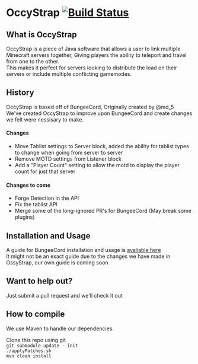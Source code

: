 OccyStrap [![Build Status](https://travis-ci.org/GoEnder/OccyStrap.png)](https://travis-ci.org/GoEnder/OccyStrap)
===========


What is OccyStrap
-----------

OccyStrap is a piece of Java software that allows a user to link multiple Minecraft servers together, Giving players the ability to teleport and travel from one to the other.  
This makes it perfect for servers looking to distribute the load on their servers or include multiple conflicting gamemodes.  

  
  

History
-----------
OccyStrap is based off of BungeeCord, Originally created by @md_5  
We've created OccyStrap to improve upon BungeeCord and create changes we felt were nessisary to make.  

#### Changes  
 - Move Tablist settings to Server block, added the ability for tablist types to change when going from server to server
 - Remove MOTD settings from Listener block
 - Add a "Player Count" setting to allow the motd to display the player count for just that server
  
#### Changes to come 
 - Forge Detection in the API
 - Fix the tablist API
 - Merge some of the long-ignored PR's for BungeeCord (May break some plugins)
  

Installation and Usage
-----------
A guide for BungeeCord installation and usage is [avaliable here](http://www.spigotmc.org/threads/bungeecord.392/)  
It might not be an exact guide due to the changes we have made in OssyStrap, our own guide is coming soon

  
  
Want to help out?
----------
Just submit a pull request and we'll check it out

  
  

How to compile
----------
We use Maven to handle our dependencies.  

Clone this repo using git  
`git submodule update --init`  
`./applyPatches.sh`  
`mvn clean install` 

